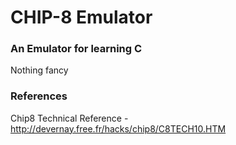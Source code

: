 # CHIP-8 Emulator
### An Emulator for learning C
Nothing fancy

### References
Chip8 Technical Reference - http://devernay.free.fr/hacks/chip8/C8TECH10.HTM
